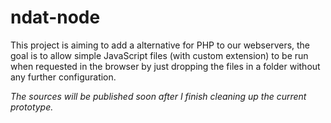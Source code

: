 # ndat-node

This project is aiming to add a alternative for PHP to our webservers, the goal is to allow simple JavaScript files (with custom extension) to be run when requested in the browser by just dropping the files in a folder without any further configuration.

_The sources will be published soon after I finish cleaning up the current prototype._

